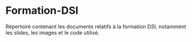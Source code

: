 # Formation-DSI
Répertoire contenant les documents relatifs à la formation DSI, notamment les slides, les images et le code utilisé.
